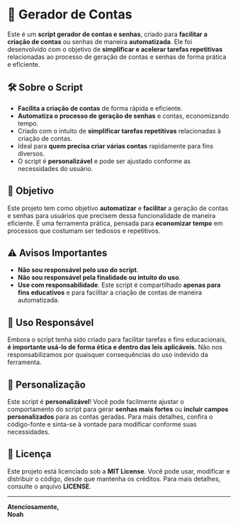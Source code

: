 # 📂 Gerador de Contas  

Este é um **script gerador de contas e senhas**, criado para **facilitar a criação de contas** ou senhas de maneira **automatizada**. Ele foi desenvolvido com o objetivo de **simplificar e acelerar tarefas repetitivas** relacionadas ao processo de geração de contas e senhas de forma prática e eficiente.

## 🛠️ Sobre o Script  

- **Facilita a criação de contas** de forma rápida e eficiente.  
- **Automatiza o processo de geração de senhas** e contas, economizando tempo.  
- Criado com o intuito de **simplificar tarefas repetitivas** relacionadas à criação de contas.  
- Ideal para **quem precisa criar várias contas** rapidamente para fins diversos.  
- O script é **personalizável** e pode ser ajustado conforme as necessidades do usuário.

## 🎯 Objetivo  

Este projeto tem como objetivo **automatizar** e **facilitar** a geração de contas e senhas para usuários que precisem dessa funcionalidade de maneira eficiente. É uma ferramenta prática, pensada para **economizar tempo** em processos que costumam ser tediosos e repetitivos.  

## ⚠️ Avisos Importantes  

- **Não sou responsável pelo uso do script**.  
- **Não sou responsável pela finalidade ou intuito do uso**.  
- **Use com responsabilidade**. Este script é compartilhado **apenas para fins educativos** e para facilitar a criação de contas de maneira automatizada.  

## 🚨 Uso Responsável  

Embora o script tenha sido criado para facilitar tarefas e fins educacionais, **é importante usá-lo de forma ética e dentro das leis aplicáveis**. Não nos responsabilizamos por quaisquer consequências do uso indevido da ferramenta.  

## 📝 Personalização  

Este script é **personalizável**! Você pode facilmente ajustar o comportamento do script para gerar **senhas mais fortes** ou **incluir campos personalizados** para as contas geradas. Para mais detalhes, confira o código-fonte e sinta-se à vontade para modificar conforme suas necessidades.

## 📄 Licença  

Este projeto está licenciado sob a **MIT License**. Você pode usar, modificar e distribuir o código, desde que mantenha os créditos. Para mais detalhes, consulte o arquivo **LICENSE**.

---

**Atenciosamente,**  
**Noah**
